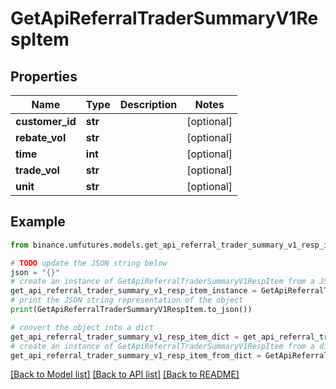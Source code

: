 # GetApiReferralTraderSummaryV1RespItem


## Properties

Name | Type | Description | Notes
------------ | ------------- | ------------- | -------------
**customer_id** | **str** |  | [optional] 
**rebate_vol** | **str** |  | [optional] 
**time** | **int** |  | [optional] 
**trade_vol** | **str** |  | [optional] 
**unit** | **str** |  | [optional] 

## Example

```python
from binance.umfutures.models.get_api_referral_trader_summary_v1_resp_item import GetApiReferralTraderSummaryV1RespItem

# TODO update the JSON string below
json = "{}"
# create an instance of GetApiReferralTraderSummaryV1RespItem from a JSON string
get_api_referral_trader_summary_v1_resp_item_instance = GetApiReferralTraderSummaryV1RespItem.from_json(json)
# print the JSON string representation of the object
print(GetApiReferralTraderSummaryV1RespItem.to_json())

# convert the object into a dict
get_api_referral_trader_summary_v1_resp_item_dict = get_api_referral_trader_summary_v1_resp_item_instance.to_dict()
# create an instance of GetApiReferralTraderSummaryV1RespItem from a dict
get_api_referral_trader_summary_v1_resp_item_from_dict = GetApiReferralTraderSummaryV1RespItem.from_dict(get_api_referral_trader_summary_v1_resp_item_dict)
```
[[Back to Model list]](../README.md#documentation-for-models) [[Back to API list]](../README.md#documentation-for-api-endpoints) [[Back to README]](../README.md)


